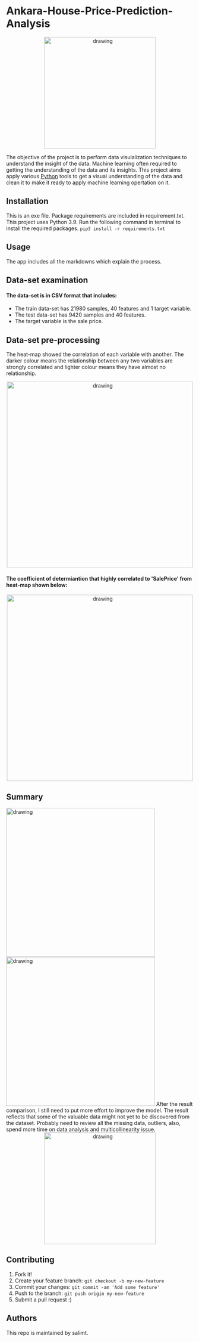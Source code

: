 
# Ankara-House-Price-Prediction-Analysis

<center><img src="https://i.imgur.com/Co6gvzM.png" alt="drawing" width=300/></center>

The objective of the project is to perform data visulalization techniques to understand the insight of the data. Machine learning often required to getting the understanding of the data and its insights. This project aims apply various [Python](https://www.python.org/) tools to get a visual understanding of the data and clean it to make it ready to apply machine learning opertation on it.

## Installation
This is an exe file. Package requirements are included in requirement.txt. This project uses Python 3.9.
Run the following command in terminal to install the required packages. 
`pip3 install -r requirements.txt` 

## Usage
The app includes all the markdowns which explain the process. 

## Data-set examination
#### The data-set is in CSV format that includes:
* The train data-set has 21980 samples, 40 features and 1 target variable.
* The test data-set has 9420 samples and 40 features.
* The target variable is the sale price.

## Data-set pre-processing
The heat-map showed the correlation of each variable with another. The darker colour means the relationship between any two variables are strongly correlated and lighter colour means they have almost no relationship.
<center><img src="https://i.imgur.com/iLwapum.png" alt="drawing" width=500/></center>

#### The coefficient of determiantion that highly correlated to 'SalePrice' from heat-map shown below:
<center><img src="https://i.imgur.com/ElD4zUs.png" alt="drawing" width=500/></center>

## Summary
<img src="https://i.imgur.com/Qgb9ukj.png" alt="drawing" width="400"/>

<img src="https://i.imgur.com/vYFtgXK.png" alt="drawing" width="400"/>
After the result comparison, I still need to put more effort to improve the model. The result reflects that some of the valuable data might not yet to be discovered from the dataset. Probably need to review all the missing data, outliers, also, spend more time on data analysis and multicollinearity issue.

<center><img src="https://i.imgur.com/Rdih3eG.png" alt="drawing" width=300/></center>

## Contributing
1. Fork it!
2. Create your feature branch: `git checkout -b my-new-feature`
3. Commit your changes: `git commit -am 'Add some feature'`
4. Push to the branch: `git push origin my-new-feature`
5. Submit a pull request :)

## Authors
This repo is maintained by salimt.
